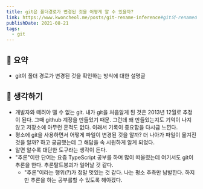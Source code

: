 ```yaml
---
title: git은 폴더경로가 변경된 것을 어떻게 알 수 있을까?
link: https://www.kwoncheol.me/posts/git-rename-inference#git의-renamed--edit-renamed-추론-과정
publishDate: 2021-08-21
tags: 
  - git
---  
```


## 📝 요약 
- git이 폴더 경로가 변경된 것을 확인하는 방식에 대한 설명글 

## 🤔 생각하기     
- 개발자와 떼려야 뗄 수 없는 git. 내가 git을 처음알게 된 것은 2013년 12월로 추정이 된다. 그때 github 계정을 만들었기 때문. 그런데 왜 만들었는지도 기억이 나지 않고 저장소에 아무런 흔적도 없다. 이래서 기록이 중요함을 다시금 느낀다. 
- 평소에 git을 사용하면서 어떻게 파일이 변경된 것을 알까? 더 나아가 파일이 옮겨진 것을 알까? 하고 궁금했는데 그 해답을 속 시원하게 알게 되었다.  
- 알면 알수록 대단한 도구라는 생각이 든다. 
- "추론"이란 단어는 요즘 TypeScript 공부를 하며 많이 떠올렸는데 여기서도 git이 추론을 한다. 추론탈트붕괴가 일어날 것 같다.  
  - "추론"이라는 행위(?)가 정말 멋있는 것 같다. 나는 평소 추측만 남발한다. 하지만 추론을 하는 공부를할 수 있도록 해야겠다.  

